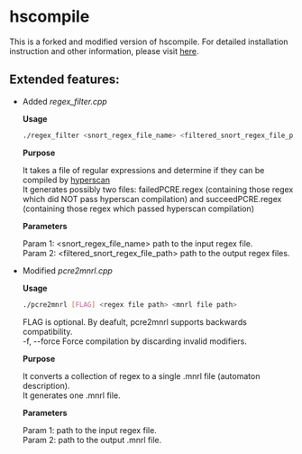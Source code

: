 # hscompile
This is a forked and modified version of hscompile. For detailed installation instruction and other information, please visit [here](https://github.com/kevinaangstadt/hscompile.git).

## Extended features:
- Added *regex_filter.cpp*

    **Usage**
    ```bash
    ./regex_filter <snort_regex_file_name> <filtered_snort_regex_file_path>
    ```

    **Purpose**

    It takes a file of regular expressions and determine if they can be compiled by [hyperscan](https://github.com/intel/hyperscan.git)<br />
    It generates possibly two files: failedPCRE.regex (containing those regex which did NOT pass hyperscan compilation) and succeedPCRE.regex (containing those regex which passed hyperscan compilation)

    **Parameters**

    Param 1: <snort_regex_file_name> path to the input regex file.<br />
    Param 2: <filtered_snort_regex_file_path> path to the output regex files.

- Modified *pcre2mnrl.cpp*

    **Usage**
    ```bash
    ./pcre2mnrl [FLAG] <regex file path> <mnrl file path> 
    ```
    FLAG is optional. By deafult, pcre2mnrl supports backwards compatibility.<br />
    -f, --force Force compilation by discarding invalid modifiers.

    **Purpose**

    It converts a collection of regex to a single .mnrl file (automaton description).<br />
    It generates one .mnrl file.

    **Parameters**

    Param 1: <regex file path> path to the input regex file.<br />
    Param 2: <mnrl file path> path to the output .mnrl file.
